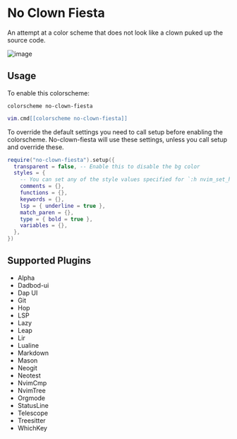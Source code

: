 # No Clown Fiesta

An attempt at a color scheme that does not look like a clown puked up the source code.

![image](https://gustafrydholm.xyz/images/no-clown-fiesta.png)

## Usage

To enable this colorscheme:

```vim
colorscheme no-clown-fiesta
```

```lua
vim.cmd[[colorscheme no-clown-fiesta]]
```

To override the default settings you need to call setup before enabling the
colorscheme. No-clown-fiesta will use these settings, unless you call setup
and override these.

```lua
require("no-clown-fiesta").setup({
  transparent = false, -- Enable this to disable the bg color
  styles = {
    -- You can set any of the style values specified for `:h nvim_set_hl`
    comments = {},
    functions = {},
    keywords = {},
    lsp = { underline = true },
    match_paren = {},
    type = { bold = true },
    variables = {},
  },
})
```

## Supported Plugins

- Alpha
- Dadbod-ui
- Dap UI
- Git
- Hop
- LSP
- Lazy
- Leap
- Lir
- Lualine
- Markdown
- Mason
- Neogit
- Neotest
- NvimCmp
- NvimTree
- Orgmode
- StatusLine
- Telescope
- Treesitter
- WhichKey

